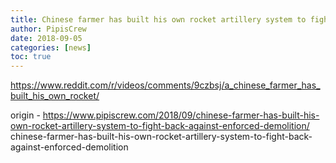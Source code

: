 ```yaml
---
title: Chinese farmer has built his own rocket artillery system to fight back against enforced demolition
author: PipisCrew
date: 2018-09-05
categories: [news]
toc: true
---
```


https://www.reddit.com/r/videos/comments/9czbsj/a_chinese_farmer_has_built_his_own_rocket/

origin - https://www.pipiscrew.com/2018/09/chinese-farmer-has-built-his-own-rocket-artillery-system-to-fight-back-against-enforced-demolition/ chinese-farmer-has-built-his-own-rocket-artillery-system-to-fight-back-against-enforced-demolition